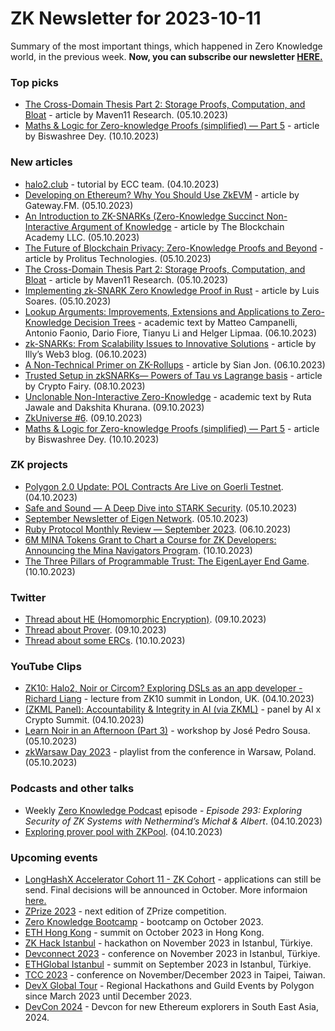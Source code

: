 # ZK Newsletter for 2023-10-11
Summary of the most important things, which happened in Zero Knowledge world, in the previous week. **Now, you can subscribe our newsletter [HERE.](https://zknewsletter.com/)**

### Top picks
* [The Cross-Domain Thesis Part 2: Storage Proofs, Computation, and Bloat](https://maven11.mirror.xyz/3NqfzBemyvI9a0fhun7flOc20oq5XlXzOqphvKk5pxs) - article by Maven11 Research. (05.10.2023)
* [Maths & Logic for Zero-knowledge Proofs (simplified) — Part 5](https://medium.com/@biswashreedey/maths-logic-for-zero-knowledge-proofs-simplified-part-5-e081936ce77b) - article by Biswashree Dey. (10.10.2023)

### New articles 
* [halo2.club](https://github.com/halo2club/halo2club.github.io/tree/main/docs) - tutorial by ECC team. (04.10.2023)
* [Developing on Ethereum? Why You Should Use ZkEVM](https://gatewayfm.medium.com/developing-on-ethereum-why-you-should-use-zkevm-20afdf7885cb) - article by Gateway.FM. (05.10.2023)
* [An Introduction to ZK-SNARKs (Zero-Knowledge Succinct Non-Interactive Argument of Knowledge](https://medium.com/the-blockchain-academy/an-introduction-to-zk-snarks-zero-knowledge-succinct-non-interactive-argument-of-knowledge-5ff763ce8e53) - article by The Blockchain Academy LLC. (05.10.2023)
* [The Future of Blockchain Privacy: Zero-Knowledge Proofs and Beyond](https://medium.com/@Prolitus01/the-future-of-blockchain-privacy-zero-knowledge-proofs-and-beyond-35fe947703ed) - article by Prolitus Technologies. (05.10.2023)
* [The Cross-Domain Thesis Part 2: Storage Proofs, Computation, and Bloat](https://maven11.mirror.xyz/3NqfzBemyvI9a0fhun7flOc20oq5XlXzOqphvKk5pxs) - article by Maven11 Research. (05.10.2023)
* [Implementing zk-SNARK Zero Knowledge Proof in Rust](https://medium.com/coinmonks/implementing-zk-snark-zero-knowledge-proof-in-rust-755c1c417844) - article by Luis Soares. (05.10.2023)
* [Lookup Arguments: Improvements, Extensions and Applications to Zero-Knowledge Decision Trees](https://eprint.iacr.org/2023/1518.pdf) - academic text by Matteo Campanelli, Antonio Faonio, Dario Fiore, Tianyu Li and Helger Lipmaa. (06.10.2023)
* [zk-SNARKs: From Scalability Issues to Innovative Solutions](https://web3illy.medium.com/zk-snarks-from-scalability-issues-to-innovative-solutions-ee016376711e) - article by Illy’s Web3 blog. (06.10.2023)
* [A Non-Technical Primer on ZK-Rollups](https://medium.com/bankless-dao/a-non-technical-primer-on-zk-rollups-650a5ec4914f) - article by Sian Jon. (06.10.2023)
* [Trusted Setup in zkSNARKs— Powers of Tau vs Lagrange basis](https://medium.com/@cryptofairy/trusted-setup-in-zksnarks-powers-of-tau-vs-lagrange-basis-7f12978f1eb9) - article by Crypto Fairy. (08.10.2023)
* [Unclonable Non-Interactive Zero-Knowledge](https://eprint.iacr.org/2023/1532.pdf) - academic text by Ruta Jawale and Dakshita Khurana. (09.10.2023)
* [ZkUniverse #6](https://medium.com/@ZkCampus/zkuniverse-6-acb6f677b86c). (09.10.2023)
* [Maths & Logic for Zero-knowledge Proofs (simplified) — Part 5](https://medium.com/@biswashreedey/maths-logic-for-zero-knowledge-proofs-simplified-part-5-e081936ce77b) - article by Biswashree Dey. (10.10.2023)

### ZK projects
* [Polygon 2.0 Update: POL Contracts Are Live on Goerli Testnet](https://polygon.technology/blog/polygon-2-0-update-pol-contracts-are-live-on-testnet). (04.10.2023)
* [Safe and Sound — A Deep Dive into STARK Security](https://medium.com/starkware/safe-and-sound-a-deep-dive-into-stark-security-0974af65b2e1). (05.10.2023)
* [September Newsletter of Eigen Network](https://eigenlab.medium.com/september-newsletter-of-eigen-network-843322138946). (05.10.2023)
* [Ruby Protocol Monthly Review — September 2023](https://rubyprotocol.medium.com/ruby-protocol-monthly-review-september-2023-fc3330198a40). (06.10.2023)
* [6M MINA Tokens Grant to Chart a Course for ZK Developers: Announcing the Mina Navigators Program](https://minaprotocol.com/blog/mina-navigators-zk-grants-program). (10.10.2023)
* [The Three Pillars of Programmable Trust: The EigenLayer End Game](https://www.blog.eigenlayer.xyz/the-three-dimensions-of-programmable-trust/). (10.10.2023)

### Twitter
* [Thread about HE (Homomorphic Encryption)](https://twitter.com/zerokn0wledge_/status/1711387256756347121). (09.10.2023)
* [Thread about Prover](https://twitter.com/taikoxyz/status/1711462018950324228). (09.10.2023)
* [Thread about some ERCs](https://twitter.com/JayLovesPotato/status/1711567432295624977). (10.10.2023)

### YouTube Clips
* [ZK10: Halo2, Noir or Circom? Exploring DSLs as an app developer - Richard Liang](https://www.youtube.com/watch?v=5YVWfj9ALF4) - lecture from ZK10 summit in London, UK. (04.10.2023)
* [(ZKML Panel): Accountability & Integrity in AI (via ZKML)](https://zuzalu.streameth.org/session/753) - panel by AI x Crypto Summit. (04.10.2023)
* [Learn Noir in an Afternoon (Part 3)](https://www.youtube.com/watch?v=4XnczyX8qC4) - workshop by José Pedro Sousa. (05.10.2023)
* [zkWarsaw Day 2023](https://www.youtube.com/playlist?list=PLJRON9_GcTSxnOYguvWuxTDnLuVFcWPrz) - playlist from the conference in Warsaw, Poland. (05.10.2023)

### Podcasts and other talks
* Weekly [Zero Knowledge Podcast](https://zeroknowledge.fm/293-2/) episode - *Episode 293: Exploring Security of ZK Systems with Nethermind’s Michał & Albert*. (04.10.2023) 
* [Exploring prover pool with ZKPool](https://twitter.com/taikoxyz/status/1709493060948648188). (04.10.2023)

### Upcoming events
* [LongHashX Accelerator Cohort 11 - ZK Cohort](https://longhashventures.typeform.com/ZKCohort?typeform-source=t.co) - applications can still be send. Final decisions will be announced in October. More informaion [here.](https://www.longhash.vc/accelerator/zk-accelerator/)
* [ZPrize 2023](https://www.zprize.io/#2023) - next edition of ZPrize competition.
* [Zero Knowledge Bootcamp](https://www.rareskills.io/) - bootcamp on October 2023.
* [ETH Hong Kong](https://www.ethhongkong.co/) - summit on October 2023 in Hong Kong.
* [ZK Hack Istanbul](https://www.zkistanbul.com/) - hackathon on November 2023 in Istanbul, Türkiye.
* [Devconnect 2023](https://devconnect.org/) - conference on November 2023 in Istanbul, Türkiye.
* [ETHGlobal Istanbul](https://ethglobal.com/events/istanbul) - summit on September 2023 in Istanbul, Türkiye.
* [TCC 2023](https://tcc.iacr.org/2023/) - conference on November/December 2023 in Taipei, Taiwan.
* [DevX Global Tour](https://polygon.technology/blog/polygon-labs-announces-devx-global-tour) - Regional Hackathons and Guild Events by Polygon since March 2023 until December 2023.
* [DevCon 2024](https://devcon.org/) - Devcon for new Ethereum explorers in South East Asia, 2024.
